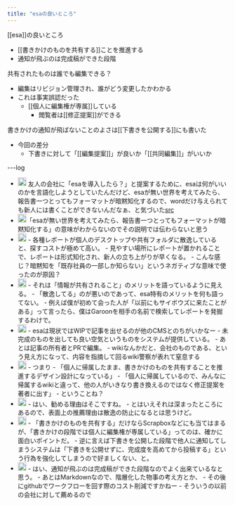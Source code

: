 ```yaml
---
title: "esaの良いところ"
---
```


[[esa]]の良いところ
- [[書きかけのものを共有する]]ことを推進する
- 通知が飛ぶのは完成稿ができた段階

共有されたものは誰でも編集できる？
- 編集はリビジョン管理され、誰がどう変更したかわかる
- これは事実誤認だった
    - [[個人に編集権が専属]]している
        - 閲覧者は[[修正提案]]ができる

書きかけの通知が飛ばないことのよさは[[下書きを公開する]]にも書いた
- 今回の差分
    - 下書きに対して「[[編集提案]]」が良いか「[[共同編集]]」がいいか

---log
- <img src='https://scrapbox.io/api/pages/nishio/tokoroten/icon' alt='tokoroten.icon' height="19.5"/> 友人の会社に「esaを導入したら？」と提案するために、esaは何がいいのかを言語化しようとしていたんだけど、esaが無い世界を考えてみたら、報告書一つとってもフォーマットが暗黙知化するので、wordだけ与えられても新人には書くことができないんだなぁ、と気づいた[src](https://twitter.com/tokoroten/status/1240124070982823937)
- <img src='https://scrapbox.io/api/pages/nishio/nishio/icon' alt='nishio.icon' height="19.5"/>「esaが無い世界を考えてみたら、報告書一つとってもフォーマットが暗黙知化する」の意味がわからないのでその説明では伝わらないと思う
- <img src='https://scrapbox.io/api/pages/nishio/tokoroten/icon' alt='tokoroten.icon' height="19.5"/>
    - 各種レポートが個人のデスクトップや共有フォルダに散逸していると、探すコストが極めて高い。
    - 見やすい場所にレポートが置かれることで、レポートは形式知化され、新人の立ち上がりが早くなる。
    - こんな感じ？暗黙知を「既存社員の一部しか知らない」というネガティブな意味で使ったのが原因？
- <img src='https://scrapbox.io/api/pages/nishio/nishio/icon' alt='nishio.icon' height="19.5"/>
    - それは「情報が共有されること」のメリットを語っているように見える。
    - 「散逸してる」のが悪いのであって、esa特有のメリットを何も語ってない。
    - 例えば僕が初めて会った人が「以前にもサイボウズに来たことがある」って言ったら、僕はGaroonを相手の名前で検索してレポートを発掘するわけで。
- <img src='https://scrapbox.io/api/pages/nishio/tokoroten/icon' alt='tokoroten.icon' height="19.5"/>
    - esaは現状ではWIPで記事を出せるのが他のCMSとのちがいかなー
    - 未完成のものを出しても良い空気というものをシステムが提供している。
    - あとは記事の所有者とPRで編集。
    - wikiなんかだと、会社のものである、という見え方になって、内容を指摘して回るwiki警察が表れて窒息する
- <img src='https://scrapbox.io/api/pages/nishio/nishio/icon' alt='nishio.icon' height="19.5"/>
    - つまり
        - 「個人に帰属したまま、書きかけのものを共有することを推進するデザイン設計になっている」
        - 「個人に帰属しているので、みんなに帰属するwikiと違って、他の人がいきなり書き換えるのではなく修正提案を著者に出す」
    - ということね？
- <img src='https://scrapbox.io/api/pages/nishio/tokoroten/icon' alt='tokoroten.icon' height="19.5"/>
    - はい、勧める理由はそこですね。
    - とはいえそれは深まったところにあるので、表面上の推薦理由は散逸の防止になるとは思うけど。
- <img src='https://scrapbox.io/api/pages/nishio/nishio/icon' alt='nishio.icon' height="19.5"/>
    - 「書きかけのものを共有する」だけならScrapboxなどにも当てはまるが、「書きかけの段階では個人に編集権が専属している」ってのは、確かに面白いポイントだ。
    - 逆に言えば下書きを公開した段階で他人に通知してしまうシステムは「下書きを公開せずに、完成度を高めてから投稿する」という行為を強化してしまうので好ましくない、と。
- <img src='https://scrapbox.io/api/pages/nishio/tokoroten/icon' alt='tokoroten.icon' height="19.5"/>
    - はい、通知が飛ぶのは完成稿ができた段階なのでよく出来ているなと思う。
    - あとはMarkdownなので、階層化した物事の考え方とか、
    - その後にgithubでワークフローを回す際のコスト削減ですかねー
    - そういうの以前の会社に対して薦めるので